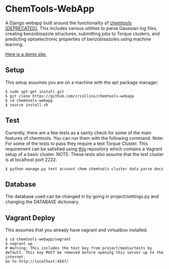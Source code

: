 ChemTools-WebApp
================
A Django webapp built around the functionality of [chemtools [DEPRECATED]](https://github.com/crcollins/chemtools). This includes various utilities to parse Gaussian log files, creating benzobisazole structures, submitting jobs to Torque clusters, and predicting optoelectronic properties of benzobisazoles using machine learning.

[Here is a demo site.](http://gauss.crcollins.com/)


Setup
-----

This setup assumes you are on a machine with the apt package manager.

    $ sudo apt-get install git
    $ git clone https://github.com/crcollins/chemtools-webapp
    $ cd chemtools-webapp
    $ source install.sh


Test
----

Currently, there are a few tests as a sanity check for some of the main features of chemtools. You can run them with the following command. Note: For some of the tests to pass they require a test Torque Cluster. This requirement can be satisfied using [this](https://github.com/crcollins/torquecluster) repository which contains a Vagrant setup of a basic cluster. NOTE: These tests also assume that the test cluster is at localhost port 2222.

    $ python manage.py test account chem chemtools cluster data parse docs


Database
--------

The database used can be changed in by going in project/settings.py and changing the DATABASE dictionary.


Vagrant Deploy
--------------

This assumes that you already have vagrant and virtualbox installed.

    $ cd chemtools-webapp/vagrant
    $ vagrant up
    # Warning: This includes the test key from project/media/tests by default. This key MUST be removed before opening this server up to the internet.
    Go to http://localhost:4567/


